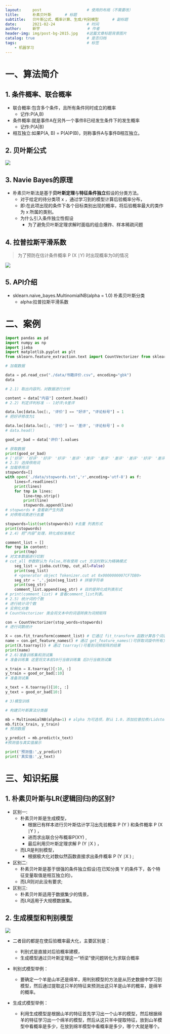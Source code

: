 ```yaml
---
layout:     post                    # 使用的布局（不需要改）
title:      朴素贝叶斯  	   # 标题 
subtitle:   贝叶斯公式、概率计算、生成/判别模型  	# 副标题
date:       2021-02-24              # 时间
author:     新宇                     # 作者
header-img: img/post-bg-2015.jpg    #这篇文章标题背景图片
catalog: true                       # 是否归档
tags:                               # 标签
    - 机器学习
---
```

# 一、算法简介

## 1. 条件概率、联合概率
- 联合概率:包含多个条件，且所有条件同时成立的概率 
	- 记作:P(A,B)
- 条件概率:就是事件A在另外一个事件B已经发生条件下的发生概率 
	- 记作:P(A\|B)
- 相互独立:如果P(A, B) = P(A)P(B)，则称事件A与事件B相互独立。

## 2. 贝叶斯公式
![](https://tva1.sinaimg.cn/large/008eGmZEly1go13dp8290j317s0esqa7.jpg)

## 3. Navie Bayes的原理
- 朴素贝叶斯法是基于**贝叶斯定理**与**特征条件独立**假设的分类方法。
	- 对于给定的待分类项 x ，通过学习到的模型计算后验概率分布，
	- 即:在此项出现的条件下各个目标类别出现的概率，将后验概率最大的类作为 x 所属的类别。
	- 为什么引入条件独立性假设
		- 为了避免贝叶斯定理求解时面临的组合爆炸、样本稀疏问题

## 4. 拉普拉斯平滑系数
> 为了预防在估计条件概率 P (X ∣Y) 时出现概率为0的情况

![](https://tva1.sinaimg.cn/large/008eGmZEly1go13jv71plj31520eejxr.jpg)

## 5. API介绍
- sklearn.naive_bayes.MultinomialNB(alpha = 1.0) 朴素贝叶斯分类 
	- alpha:拉普拉斯平滑系数


# 二、案例
```python
import pandas as pd
import numpy as np
import jieba
import matplotlib.pyplot as plt
from sklearn.feature_extraction.text import CountVectorizer from sklearn.naive_bayes import MultinomialNB

# 加载数据

data = pd.read_csv("./data/书籍评价.csv", encoding="gbk") 
data

# 2.1) 取出内容列，对数据进行分析 

content = data["内容"] content.head()
# 2.2) 判定评判标准 -- 1好评;0差评

data.loc[data.loc[:, '评价'] == "好评", "评论标号"] = 1 
# 把好评修改为1 

data.loc[data.loc[:, '评价'] == '差评', '评论标号'] = 0
# data.head()

good_or_bad = data['评价'].values 

# 获取数据
print(good_or_bad)
# ['好评' '好评' '好评' '好评' '差评' '差评' '差评' '差评' '差评' '好评' '差评' '差评' '差评']
# 2.3) 选择停用词
# 加载停用词
stopwords=[]
with open('./data/stopwords.txt','r',encoding='utf-8') as f:
	lines=f.readlines() 
	print(lines)
	for tmp in lines:
		line=tmp.strip() 
		print(line) 
		stopwords.append(line)
# stopwords # 查看新产生列表
# 对停用词表进行去重 

stopwords=list(set(stopwords)) #去重 列表形式 
print(stopwords)
# 2.4) 把“内容”处理，转化成标准格式 

comment_list = []
for tmp in content:
	print(tmp)
# 对文本数据进行切割
# cut_all 参数默认为 False,所有使用 cut 方法时默认为精确模式
	seg_list = jieba.cut(tmp, cut_all=False)
	print(seg_list) 
	# <generator object Tokenizer.cut at 0x0000000007CF7DB0> 
	seg_str = ','.join(seg_list) # 拼接字符串
	print(seg_str)
	comment_list.append(seg_str) # 目的是转化成列表形式
# print(comment_list) # 查看comment_list列表。
# 2.5) 统计词的个数
# 进行统计词个数
# 实例化对象
# CountVectorizer 类会将文本中的词语转换为词频矩阵 

con = CountVectorizer(stop_words=stopwords)
# 进行词数统计

X = con.fit_transform(comment_list) # 它通过 fit_transform 函数计算各个词语出现的次数 
name = con.get_feature_names() # 通过 get_feature_names()可获取词袋中所有文本的关键字 
print(X.toarray()) # 通过 toarray()可看到词频矩阵的结果
print(name)
# 2.6)准备训练集和测试集
# 准备训练集 这里将文本前10行当做训练集 后3行当做测试集 

x_train = X.toarray()[:10, :]
y_train = good_or_bad[:10]
# 准备测试集

x_text = X.toarray()[10:, :]
y_text = good_or_bad[10:]

# 3)模型训练

# 构建贝叶斯算法分类器

mb = MultinomialNB(alpha=1) # alpha 为可选项，默认 1.0，添加拉普拉修/Lidstone 平滑参数 # 训练数据
mb.fit(x_train, y_train)
# 预测数据

y_predict = mb.predict(x_text)
#预测值与真实值展示

print('预测值:',y_predict)
print('真实值:',y_text)
```


# 三、知识拓展
## 1. 朴素贝叶斯与LR(逻辑回归)的区别?
- 区别一:
	- 朴素贝叶斯是生成模型，
		- 根据已有样本进行贝叶斯估计学习出先验概率 P (Y ) 和条件概率 P (X ∣Y ) ， 
		- 进而求出联合分布概率P(XY) ,
		- 最后利用贝叶斯定理求解 P (Y ∣X ) ，
	- 而LR是判别模型， 
		- 根据极大化对数似然函数直接求出条件概率 P (Y ∣X ) ;
- 区别二:
	- 朴素贝叶斯是基于很强的条件独立假设(在已知分类 Y 的条件下，各个特征变量取值是相互独立的)，
	- 而LR则对此没有要求; 
- 区别三:
	- 朴素贝叶斯适用于数据集少的情景， 
	- 而LR适用于大规模数据集。

## 2. 生成模型和判别模型
![](https://tva1.sinaimg.cn/large/008eGmZEly1go14ezlkfyj311a0r04fa.jpg)

- 二者目的都是在使后验概率最大化，主要区别是：
	- 判别式是直接对后验概率建模，
	- 生成模型通过贝叶斯定理这一“桥梁”使问题转化为求联合概率

- 判别式模型举例：
	- 要确定一个羊是山羊还是绵羊，用判别模型的方法是从历史数据中学习到模型，然后通过提取这只羊的特征来预测出这只羊是山羊的概率，是绵羊的概率。
- 生成式模型举例：
	- 利用生成模型是根据山羊的特征首先学习出一个山羊的模型，然后根据绵羊的特征学习出一个绵羊的模型，然后从这只羊中提取特征，放到山羊模型中看概率是多少，在放到绵羊模型中看概率是多少，哪个大就是哪个。

